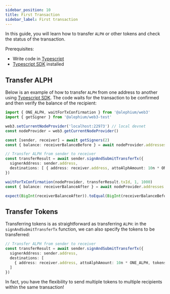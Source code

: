 ```yaml
---
sidebar_position: 10
title: First Transaction
sidebar_label: First transaction
---
```


In this guide, you will learn how to transfer `ALPH` or other tokens
and check the status of the transaction.

Prerequisites:

- Write code in [Typescript](https://www.typescriptlang.org/)
- [Typescript SDK](/sdk/getting-started) installed

## Transfer ALPH

Below is an example of how to transfer `ALPH` from one address to another
using [Typescript SDK](/sdk/getting-started). The code waits for the transaction
to be confirmed and then verify the balance of the recipient:

```typescript
import { ONE_ALPH, waitForTxConfirmation } from '@alephium/web3'
import { getSigner } from '@alephium/web3-test'

web3.setCurrentNodeProvider('localhost:22973') // local devnet
const nodeProvider = web3.getCurrentNodeProvider()

const [sender, receiver] = await getSigners(2)
const { balance: receiverBalanceBefore } = await nodeProvider.addresses.getAddressesAddressBalance(receiver.address)

// Transfer ALPH from sender to receiver
const transferResult = await sender.signAndSubmitTransferTx({
  signerAddress: sender.address,
  destinations: [ { address: receiver.address, attoAlphAmount: 10n * ONE_ALPH } ]
})

waitForTxConfirmation(nodeProvider, transferResult.txId, 1, 1000)
const { balance: receiverBalanceAfter } = await nodeProvider.addresses.getAddressesAddressBalance(receiver.address)

expect(BigInt(receiverBalanceAfter)).toEqual(BigInt(receiverBalanceBefore) + 10n * ONE_ALPH)
```

## Transfer Tokens

Transferring tokens is as straightforward as transferring `ALPH`: in
the `signAndSubmitTransferTx` function, we can also specify the tokens
to be transferred:

```typescript
// Transfer ALPH from sender to receiver
const transferResult = await sender.signAndSubmitTransferTx({
  signerAddress: sender.address,
  destinations: [
    { address: receiver.address, attoAlphAmount: 10n * ONE_ALPH, tokens: [{id: tokenId, amount: 10n}] }
  ]
})
```

In fact, you have the flexibility to send multiple tokens to multiple
recipients within the same transaction!
